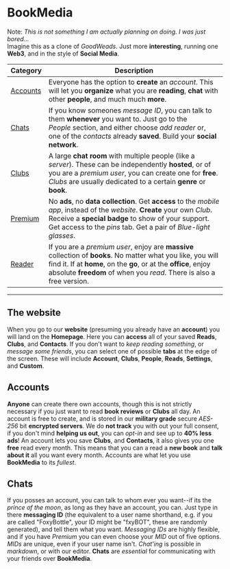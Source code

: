 # BookMedia

Note: *This is not something I am actually planning on doing. I was just bored...*  
Imagine this as a clone of *GoodWeads*. Just more **interesting**, running one **Web3**, and in the style of **Social Media**.

| Category              | Description                                                                                                                                                                                                                                              |
| --------------------- | -------------------------------------------------------------------------------------------------------------------------------------------------------------------------------------------------------------------------------------------------------- |
| [Accounts](#accounts) | Everyone has the option to **create** an *account*. This will let you **organize** what you are **reading**, **chat** with other **people**, and much much **more**.                                                                                     |
| [Chats](#chats)       | If you know someones *message ID*, you can talk to them **whenever** you want to. Just go to the *People* section, and either choose *add reader* or, one of the *contacts* already **saved**. Build your **social network**.                            |
| [Clubs](#clubs)       | A large **chat room** with multiple people (like a *server*). These can be independently **hosted**, or of you are a *premium user*, you can create one for **free**. *Clubs* are usually dedicated to a certain **genre** or **book**.                  |
| [Premium](#premium)   | No **ads**, no **data collection**. Get **access** to the *mobile app*, instead of the *website*. **Create** your own *Club*. Receive a **special badge** to show of your support. Get access to the *pins* tab. Get a pair of *Blue-light glasses*.     |
| [Reader](#reader)     | If you are a *premium user*, enjoy are **massive** collection of **books**. No matter what you like, you will find it. If at **home**, on the **go**, or at the **office**, enjoy absolute **freedom** of when you *read*. There is also a free version. |

---

## The website

When you go to our **website** (presuming you already have an **account**) you will land on the **Homepage**. Here you can **access** all of your saved **Reads**, **Clubs**, and **Contacts**. If you don't want to *keep reading something*, or *message some friends*, you can select one of possible **tabs** at the edge of the screen. These will include **Account**, **Clubs**, **People**, **Reads**, **Settings**, and **Custom**.

## Accounts

**Anyone** can create there own accounts, though this is not strictly necessary if you just want to read **book reviews** or **Clubs** all day. An account is free to create, and is stored in our **military grade** secure *AES-256* bit **encrypted servers**. We do **not track** you with out your full consent, if you don't mind **helping us out**, you can *opt-in* and see up to **40% less ads**! An account lets you save **Clubs**, and **Contacts**, it also gives you one **free** read every month. This means that you can a read a **new book** and **talk about it** all you want every month. Accounts are what let you use **BookMedia** to its *fullest*.

## Chats

If you posses an account, you can talk to whom ever you want--if its the *prince of the moon*, as long as they have an account, you can. Just type in there **messaging ID** (the equivalent to a user name shorthand, e.g. if you are called "FoxyBottle", your ID might be "fxyBOT", these are randomly generated), and tell them what you want. *Messaging IDs* are highly flexible, and if you have *Premium* you can even choose your *MID* out of five options. *MIDs* are unique, even if your user name isn't. *Chat'ing* is possible in *markdown*, or with our editor. **Chats** are *essential* for communicating with your friends over **BookMedia**.

## 
